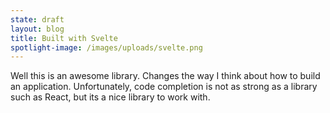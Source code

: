 ```yaml
---
state: draft
layout: blog
title: Built with Svelte
spotlight-image: /images/uploads/svelte.png
---
```

Well this is an awesome library. Changes the way I think about how to build an application. Unfortunately, code completion is not as strong as a library such as React, but its a nice library to work with.